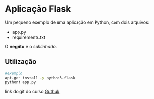 # Aplicação Flask

Um pequeno exemplo de uma aplicação em Python, com dois arquivos:

- app.py
- requirements.txt

O **negrito** e o *sublinhado*.

## Utilização

``` bash
#exemplo
apt-get install -y python3-flask
python3 app.py
```


link do git do curso  [Guthub](https://github.com/4linux/4525)
